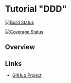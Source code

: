 # Tutorial "DDD" 

[![Build Status](https://travis-ci.org/myunusov/tutor-ddd.svg?branch=master)](https://travis-ci.org/myunusov/tutor-ddd)

[![Coverage Status](https://coveralls.io/repos/myunusov/tutor-ddd/badge.svg?branch=master&service=github)](https://coveralls.io/github/myunusov/tutor-ddd?branch=master)

## Overview

## Links  

* [GitHub Project](https://github.com/myunusov/tutor-ddd)
